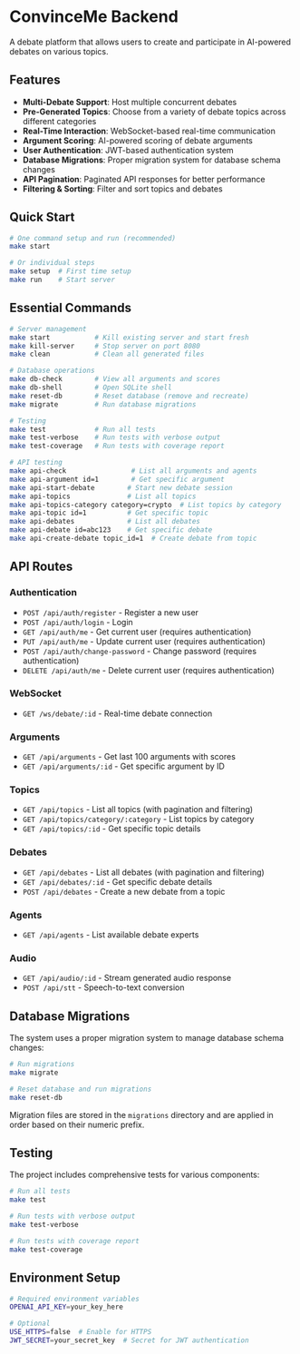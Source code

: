 # ConvinceMe Backend

A debate platform that allows users to create and participate in AI-powered debates on various topics.

## Features

- **Multi-Debate Support**: Host multiple concurrent debates
- **Pre-Generated Topics**: Choose from a variety of debate topics across different categories
- **Real-Time Interaction**: WebSocket-based real-time communication
- **Argument Scoring**: AI-powered scoring of debate arguments
- **User Authentication**: JWT-based authentication system
- **Database Migrations**: Proper migration system for database schema changes
- **API Pagination**: Paginated API responses for better performance
- **Filtering & Sorting**: Filter and sort topics and debates

## Quick Start

```bash
# One command setup and run (recommended)
make start

# Or individual steps
make setup  # First time setup
make run    # Start server
```

## Essential Commands

```bash
# Server management
make start           # Kill existing server and start fresh
make kill-server     # Stop server on port 8080
make clean           # Clean all generated files

# Database operations
make db-check        # View all arguments and scores
make db-shell        # Open SQLite shell
make reset-db        # Reset database (remove and recreate)
make migrate         # Run database migrations

# Testing
make test            # Run all tests
make test-verbose    # Run tests with verbose output
make test-coverage   # Run tests with coverage report

# API testing
make api-check                # List all arguments and agents
make api-argument id=1        # Get specific argument
make api-start-debate        # Start new debate session
make api-topics              # List all topics
make api-topics-category category=crypto  # List topics by category
make api-topic id=1          # Get specific topic
make api-debates             # List all debates
make api-debate id=abc123    # Get specific debate
make api-create-debate topic_id=1  # Create debate from topic
```

## API Routes

### Authentication
- `POST /api/auth/register` - Register a new user
- `POST /api/auth/login` - Login
- `GET /api/auth/me` - Get current user (requires authentication)
- `PUT /api/auth/me` - Update current user (requires authentication)
- `POST /api/auth/change-password` - Change password (requires authentication)
- `DELETE /api/auth/me` - Delete current user (requires authentication)

### WebSocket
- `GET /ws/debate/:id` - Real-time debate connection

### Arguments
- `GET /api/arguments` - Get last 100 arguments with scores
- `GET /api/arguments/:id` - Get specific argument by ID

### Topics
- `GET /api/topics` - List all topics (with pagination and filtering)
- `GET /api/topics/category/:category` - List topics by category
- `GET /api/topics/:id` - Get specific topic details

### Debates
- `GET /api/debates` - List all debates (with pagination and filtering)
- `GET /api/debates/:id` - Get specific debate details
- `POST /api/debates` - Create a new debate from a topic

### Agents
- `GET /api/agents` - List available debate experts

### Audio
- `GET /api/audio/:id` - Stream generated audio response
- `POST /api/stt` - Speech-to-text conversion

## Database Migrations

The system uses a proper migration system to manage database schema changes:

```bash
# Run migrations
make migrate

# Reset database and run migrations
make reset-db
```

Migration files are stored in the `migrations` directory and are applied in order based on their numeric prefix.

## Testing

The project includes comprehensive tests for various components:

```bash
# Run all tests
make test

# Run tests with verbose output
make test-verbose

# Run tests with coverage report
make test-coverage
```

## Environment Setup

```bash
# Required environment variables
OPENAI_API_KEY=your_key_here

# Optional
USE_HTTPS=false  # Enable for HTTPS
JWT_SECRET=your_secret_key  # Secret for JWT authentication
```
